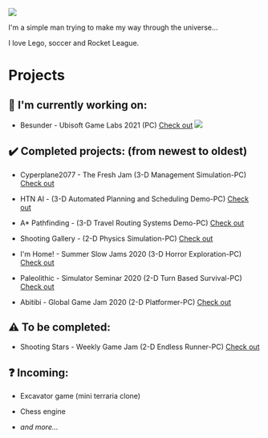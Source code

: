 ![](https://media.giphy.com/media/Nx0rz3jtxtEre/giphy.gif)

I'm a simple man trying to make my way through the universe...

I love Lego, soccer and Rocket League.

# Projects

## :construction: **I'm currently working on:**

+ Besunder - Ubisoft Game Labs 2021 (PC) [Check out](https://github.com/UGL-McGill-2021/lionheart) ![](https://media.giphy.com/media/eERph4t50WIW0KGoqB/giphy.gif)

## :heavy_check_mark: **Completed projects:** (from newest to oldest)

+ Cyperplane2077 - The Fresh Jam (3-D Management Simulation-PC) [Check out](https://github.com/Seibaah/The-Fresh-Game-Jam-2021)

+ HTN AI - (3-D Automated Planning and Scheduling Demo-PC) [Check out](https://github.com/Seibaah/HTN-AI-Demo)

+ A* Pathfinding - (3-D Travel Routing Systems Demo-PC) [Check out](https://github.com/Seibaah/Pathfinding-Demo)

+ Shooting Gallery - (2-D Physics Simulation-PC) [Check out](https://github.com/Seibaah/Cannon-Shooting-Range)

+ I'm Home! - Summer Slow Jams 2020 (3-D Horror Exploration-PC) [Check out](https://github.com/Seibaah/Summer-Slow-Jams-August-2020)

+ Paleolithic - Simulator Seminar 2020 (2-D Turn Based Survival-PC) [Check out](https://github.com/Seibaah/SimulatorGame)

+ Abitibi - Global Game Jam 2020 (2-D Platformer-PC) [Check out](https://github.com/Seibaah/GGJ_MTL2020)

## :warning: **To be completed:**
 
+ Shooting Stars - Weekly Game Jam (2-D Endless Runner-PC) [Check out](https://github.com/Seibaah/Weekly-Game-Jam-Shooting-stars)

## :question: **Incoming:**

+ Excavator game (mini terraria clone)

+ Chess engine

+ *and more...*
 



  


